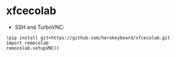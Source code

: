 # xfcecolab
- SSH and TurboVNC:
```python3
!pip install git+https://github.com/herokeyboard/xfcecolab.git
import remocolab
remocolab.setupVNC()
```

